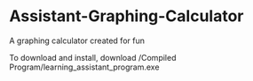 # Assistant-Graphing-Calculator
A graphing calculator created for fun

To download and install, download /Compiled Program/learning_assistant_program.exe
